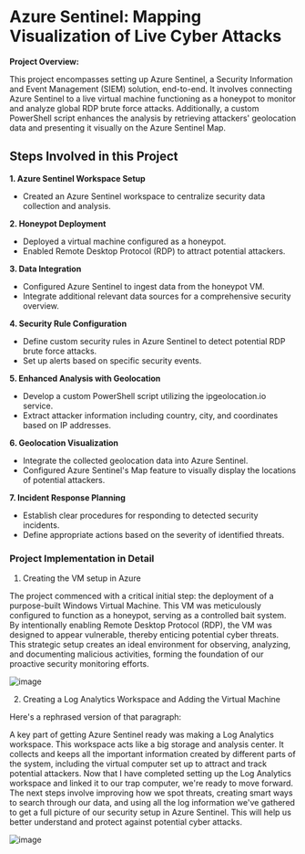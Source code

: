 <h1>Azure Sentinel: Mapping Visualization of Live Cyber Attacks</h1>

**Project Overview:**

This project encompasses setting up Azure Sentinel, a Security Information and Event Management (SIEM) solution, end-to-end. It involves connecting Azure Sentinel to a live virtual machine functioning as a honeypot to monitor and analyze global RDP brute force attacks. Additionally, a custom PowerShell script enhances the analysis by retrieving attackers' geolocation data and presenting it visually on the Azure Sentinel Map.

<h2>Steps Involved in this Project</h2>

**1. Azure Sentinel Workspace Setup**
   * Created an Azure Sentinel workspace to centralize security data collection and analysis.
     
**2. Honeypot Deployment**
   * Deployed a virtual machine configured as a honeypot.
   * Enabled Remote Desktop Protocol (RDP) to attract potential attackers.
     
**3. Data Integration**
   * Configured Azure Sentinel to ingest data from the honeypot VM.
   * Integrate additional relevant data sources for a comprehensive security overview.
     
**4. Security Rule Configuration**
   * Define custom security rules in Azure Sentinel to detect potential RDP brute force attacks.
   * Set up alerts based on specific security events.
     
**5. Enhanced Analysis with Geolocation**
   * Develop a custom PowerShell script utilizing the ipgeolocation.io service.
   * Extract attacker information including country, city, and coordinates based on IP addresses.
     
**6. Geolocation Visualization**
   * Integrate the collected geolocation data into Azure Sentinel.
   * Configured Azure Sentinel's Map feature to visually display the locations of potential attackers.
     
**7. Incident Response Planning**
   * Establish clear procedures for responding to detected security incidents.
   * Define appropriate actions based on the severity of identified threats.

<h3>Project Implementation in Detail</h3>

1. Creating the VM setup in Azure

The project commenced with a critical initial step: the deployment of a purpose-built Windows Virtual Machine. This VM was meticulously configured to function as a honeypot, serving as a controlled bait system. By intentionally enabling Remote Desktop Protocol (RDP), the VM was designed to appear vulnerable, thereby enticing potential cyber threats. This strategic setup creates an ideal environment for observing, analyzing, and documenting malicious activities, forming the foundation of our proactive security monitoring efforts.

![image](https://github.com/karthikvimal98/Azure-Sentinel-Map-with-Live-CyberAttacks/assets/78943245/c4b1af15-b786-49bf-8780-81915e9081e6)

2. Creating a Log Analytics Workspace and Adding the Virtual Machine

Here's a rephrased version of that paragraph:

A key part of getting Azure Sentinel ready was making a Log Analytics workspace. This workspace acts like a big storage and analysis center. It collects and keeps all the important information created by different parts of the system, including the virtual computer set up to attract and track potential attackers. Now that I have completed setting up the Log Analytics workspace and linked it to our trap computer, we're ready to move forward. The next steps involve improving how we spot threats, creating smart ways to search through our data, and using all the log information we've gathered to get a full picture of our security setup in Azure Sentinel. This will help us better understand and protect against potential cyber attacks.

![image](https://github.com/karthikvimal98/Azure-Sentinel-Map-with-Live-CyberAttacks/assets/78943245/6edff506-49e0-4ef3-ad82-7bf752ec63bf)


